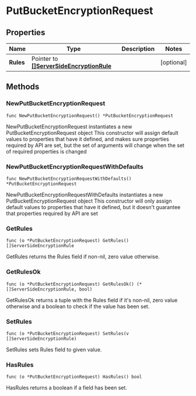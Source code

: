 # PutBucketEncryptionRequest

## Properties

|Name | Type | Description | Notes|
|------------ | ------------- | ------------- | -------------|
|**Rules** | Pointer to [**[]ServerSideEncryptionRule**](ServerSideEncryptionRule.md) |  | [optional] |

## Methods

### NewPutBucketEncryptionRequest

`func NewPutBucketEncryptionRequest() *PutBucketEncryptionRequest`

NewPutBucketEncryptionRequest instantiates a new PutBucketEncryptionRequest object
This constructor will assign default values to properties that have it defined,
and makes sure properties required by API are set, but the set of arguments
will change when the set of required properties is changed

### NewPutBucketEncryptionRequestWithDefaults

`func NewPutBucketEncryptionRequestWithDefaults() *PutBucketEncryptionRequest`

NewPutBucketEncryptionRequestWithDefaults instantiates a new PutBucketEncryptionRequest object
This constructor will only assign default values to properties that have it defined,
but it doesn't guarantee that properties required by API are set

### GetRules

`func (o *PutBucketEncryptionRequest) GetRules() []ServerSideEncryptionRule`

GetRules returns the Rules field if non-nil, zero value otherwise.

### GetRulesOk

`func (o *PutBucketEncryptionRequest) GetRulesOk() (*[]ServerSideEncryptionRule, bool)`

GetRulesOk returns a tuple with the Rules field if it's non-nil, zero value otherwise
and a boolean to check if the value has been set.

### SetRules

`func (o *PutBucketEncryptionRequest) SetRules(v []ServerSideEncryptionRule)`

SetRules sets Rules field to given value.

### HasRules

`func (o *PutBucketEncryptionRequest) HasRules() bool`

HasRules returns a boolean if a field has been set.


